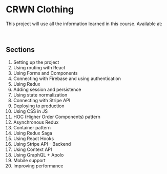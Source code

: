 # CRWN Clothing

This project will use all the information learned in this course. Available at:

<br />
<a></a>

## Sections

<ol>
    <li>Setting up the project</li>
    <li>Using routing with React</li>
    <li>Using Forms and Components</li>
    <li>Connecting with Firebase and using authentication</li>
    <li>Using Redux</li>
    <li>Adding session and persistence</li>
    <li>Using state normalization</li>
    <li>Connecting with Stripe API</li>
    <li>Deploying to production</li>
    <li>Using CSS in JS</li>
    <li>HOC (Higher Order Components) pattern</li>
    <li>Asynchronous Redux</li>
    <li>Container pattern</li>
    <li>Using Redux Saga</li>
    <li>Using React Hooks</li>
    <li>Using Stripe API - Backend</li>
    <li>Using Context API</li>
    <li>Using GraphQL + Apolo</li>
    <li>Mobile support</li>
    <li>Improving performance</li>
</ol>
